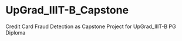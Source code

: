 # UpGrad_IIIT-B_Capstone
Credit Card Fraud Detection as Capstone Project for UpGrad_IIIT-B PG Diploma 

